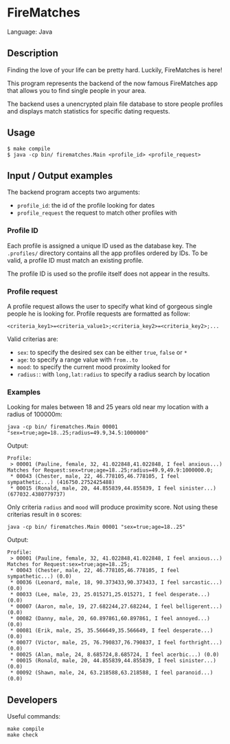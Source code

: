 # FireMatches

Language: Java

## Description

Finding the love of your life can be pretty hard. Luckily, FireMatches is here!

This program represents the backend of the now famous FireMatches app that allows
you to find single people in your area.

The backend uses a unencrypted plain file database to store people profiles
and displays match statistics for specific dating requests.

## Usage

	$ make compile
	$ java -cp bin/ firematches.Main <profile_id> <profile_request>

## Input / Output examples

The backend program accepts two arguments:
* `profile_id`: the id of the profile looking for dates
* `profile_request` the request to match other profiles with

### Profile ID

Each profile is assigned a unique ID used as the database key.
The `.profiles/` directory contains all the app profiles ordered by IDs.
To be valid, a profile ID must match an existing profile.

The profile ID is used so the profile itself does not appear in the results.

### Profile request

A profile request allows the user to specify what kind of gorgeous single people he
is looking for.
Profile requests are formatted as follow:

	<criteria_key1>=<criteria_value1>;<criteria_key2>=<criteria_key2>;...

Valid criterias are:
* `sex`: to specify the desired sex can be either `true`, `false` or `*`
* `age`: to specify a range value with `from..to`
* `mood`: to specify the current mood proximity looked for
* `radius:`: with `long,lat:radius` to specify a radius search by location

### Examples

Looking for males between 18 and 25 years old near my location with a radius of 100000m:

	java -cp bin/ firematches.Main 00001 "sex=true;age=18..25;radius=49.9,34.5:1000000"

Output:

	Profile:
	 > 00001 (Pauline, female, 32, 41.022848,41.022848, I feel anxious...)
	Matches for Request:sex=true;age=18..25;radius=49.9,49.9:1000000.0;
	 * 00043 (Chester, male, 22, 46.778105,46.778105, I feel sympathetic...) (416750.2752425488)
	 * 00015 (Ronald, male, 20, 44.855839,44.855839, I feel sinister...) (677032.4380779737)

Only criteria `radius` and `mood` will produce proximity score. Not using these
criterias result in `0` scores:

	java -cp bin/ firematches.Main 00001 "sex=true;age=18..25"

Output:

	Profile:
	 > 00001 (Pauline, female, 32, 41.022848,41.022848, I feel anxious...)
	Matches for Request:sex=true;age=18..25;
	 * 00043 (Chester, male, 22, 46.778105,46.778105, I feel sympathetic...) (0.0)
	 * 00036 (Leonard, male, 18, 90.373433,90.373433, I feel sarcastic...) (0.0)
	 * 00033 (Lee, male, 23, 25.015271,25.015271, I feel desperate...) (0.0)
	 * 00007 (Aaron, male, 19, 27.682244,27.682244, I feel belligerent...) (0.0)
	 * 00082 (Danny, male, 20, 60.897861,60.897861, I feel annoyed...) (0.0)
	 * 00081 (Erik, male, 25, 35.566649,35.566649, I feel desperate...) (0.0)
	 * 00077 (Victor, male, 25, 76.790837,76.790837, I feel forthright...) (0.0)
	 * 00025 (Alan, male, 24, 8.685724,8.685724, I feel acerbic...) (0.0)
	 * 00015 (Ronald, male, 20, 44.855839,44.855839, I feel sinister...) (0.0)
	 * 00092 (Shawn, male, 24, 63.218588,63.218588, I feel paranoid...) (0.0)

## Developers

Useful commands:

	make compile
	make check
